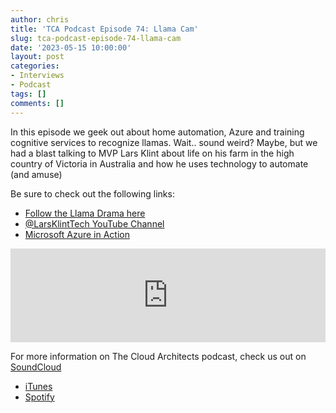 ```yaml
---
author: chris
title: 'TCA Podcast Episode 74: Llama Cam'
slug: tca-podcast-episode-74-llama-cam
date: '2023-05-15 10:00:00'
layout: post
categories:
- Interviews
- Podcast
tags: []
comments: []
---
```


In this episode we geek out about home automation, Azure and training cognitive services to recognize llamas. Wait.. sound weird? Maybe, but we had a blast talking to MVP Lars Klint about life on his farm in the high country of Victoria in Australia and how he uses technology to automate (and amuse)

Be sure to check out the following links:
* [Follow the Llama Drama here](https://llamacam.com.au)
* [@LarsKlintTech YouTube Channel](https://www.youtube.com/@LarsKlintTech)
* [Microsoft Azure in Action](https://www.manning.com/books/microsoft-azure-in-action)

<p><iframe width="100%" height="150" scrolling="no" frameborder="no" allow="autoplay" src="https://w.soundcloud.com/player/?url=https%3A//api.soundcloud.com/tracks/1514987452&color=%23ff5500&auto_play=false&hide_related=false&show_comments=true&show_user=true&show_reposts=false&show_teaser=true&visual=true"></iframe></p>

For more information on The Cloud Architects podcast, check us out on [SoundCloud](https://soundcloud.com/thecloudarchitects/)

*   [iTunes](https://itunes.apple.com/us/podcast/the-cloud-architects-podcast/id1264479296?mt=2)
*   [Spotify](https://open.spotify.com/show/1GIpALJ9upyupGLLGIbUBD)
